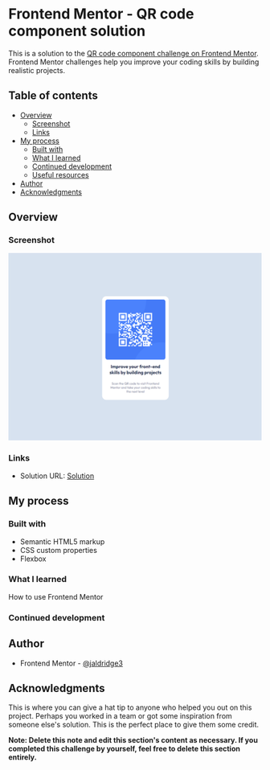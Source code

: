 # Frontend Mentor - QR code component solution

This is a solution to the [QR code component challenge on Frontend Mentor](https://www.frontendmentor.io/challenges/qr-code-component-iux_sIO_H). Frontend Mentor challenges help you improve your coding skills by building realistic projects. 

## Table of contents

- [Overview](#overview)
  - [Screenshot](#screenshot)
  - [Links](#links)
- [My process](#my-process)
  - [Built with](#built-with)
  - [What I learned](#what-i-learned)
  - [Continued development](#continued-development)
  - [Useful resources](#useful-resources)
- [Author](#author)
- [Acknowledgments](#acknowledgments)


## Overview

### Screenshot

![](qr-screenshot.png)



### Links

- Solution URL: [Solution](https://github.com/jaldridge3/Sharing/tree/main/Frontend%20Mentor%20QR%20Code)

## My process

### Built with

- Semantic HTML5 markup
- CSS custom properties
- Flexbox


### What I learned

How to use Frontend Mentor

### Continued development


## Author

- Frontend Mentor - [@jaldridge3](https://www.frontendmentor.io/profile/jaldridge3)

## Acknowledgments

This is where you can give a hat tip to anyone who helped you out on this project. Perhaps you worked in a team or got some inspiration from someone else's solution. This is the perfect place to give them some credit.

**Note: Delete this note and edit this section's content as necessary. If you completed this challenge by yourself, feel free to delete this section entirely.**
